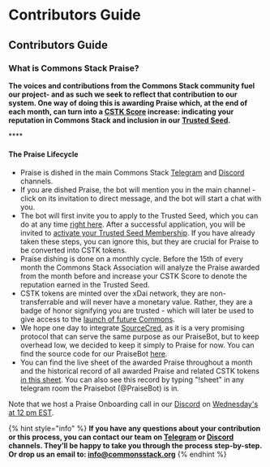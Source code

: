 # Contributors Guide

## Contributors Guide

### What is Commons Stack Praise?

**The voices and contributions from the Commons Stack community fuel our project- and as such we seek to reflect that contribution to our system. One way of doing this is awarding Praise which, at the end of each month, can turn into a [CSTK Score](https://medium.com/commonsstack/cstk-the-token-of-the-commons-stack-trusted-seed-931978625c61) increase: indicating your reputation in Commons Stack and inclusion in our** [**Trusted Seed**](https://medium.com/giveth/the-trusted-seed-of-the-commons-stack-5af6fb04cd30)**.**

\*\*\*\*

#### The Praise Lifecycle

* Praise is dished in the main Commons Stack [Telegram](https://t.me/CommonsStack) and [Discord](https://discord.com/invite/KXn9Y7jzvz) channels.
* If you are dished Praise, the bot will mention you in the main channel - click on its invitation to direct message, and the bot will start a chat with you.
* The bot will first invite you to apply to the Trusted Seed, which you can do at any time [right here](http://commonsstack.org/apply). After a successful application, you will be invited to [activate your Trusted Seed Membership](https://medium.com/commonsstack/join-the-commons-stacks-trusted-seed-swiss-association-ed51a356cb6c). If you have already taken these steps, you can ignore this, but they are crucial for Praise to be converted into CSTK tokens.
* Praise dishing is done on a monthly cycle. Before the 15th of every month the Commons Stack Association will analyze the Praise awarded from the month before and increase your CSTK Score to denote the reputation earned in the Trusted Seed. 
* CSTK tokens are minted over the xDai network, they are non-transferrable and will never have a monetary value. Rather, they are a badge of honor signifying you are trusted - which will later be used to give access to the [launch of future Commons](https://medium.com/giveth/the-commons-stack-scaling-the-commons-to-re-prioritize-people-and-the-planet-fdc076aec4eb).
* We hope one day to integrate [SourceCred](https://sourcecred.io/), as it is a very promising protocol that can serve the same purpose as our PraiseBot, but to keep overhead low, we decided to keep it simply to Praise for now. You can find the source code for our PraiseBot [here](https://github.com/commons-stack/CommonsStackBot).
* You can find the live sheet of the awarded Praise throughout a month and the historical record of all awarded Praise and related CSTK tokens [in this sheet](https://docs.google.com/spreadsheets/d/1Qxgjg4YxTBNIIwIEm3WGDcmGs_8Klv-UzztQCzYLvNA/edit?usp=sharing). You can also see this record by typing "!sheet" in any telegram room the Praisebot \(@PraiseBot\) is in.

Note that we host a Praise Onboarding call in our [Discord](https://discord.com/invite/KXn9Y7jzvz) on [Wednesday's at 12 pm EST](https://calendar.google.com/calendar/u/0/embed?src=c_vjdckfj4bharuovhd4rmo3dtv4@group.calendar.google.com&ctz=Eastern/Time/New/York).

{% hint style="info" %}
**If you have any questions about your contribution or this process, you can contact our team on [Telegram](https://t.me/CommonsStack) or [Discord](https://discord.com/invite/KXn9Y7jzvz) channels. They’ll be happy to take you through the process step-by-step. Or drop us an email to: info@commonsstack.org**
{% endhint %}

